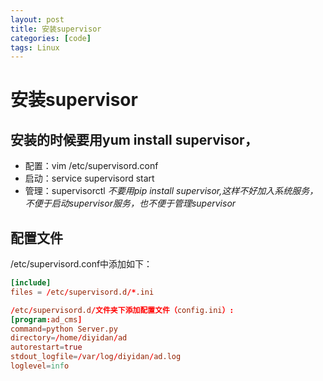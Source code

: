 ```yaml
---
layout: post
title: 安装supervisor
categories: [code]
tags: Linux
---
```


# 安装supervisor

## 安装的时候要用yum install supervisor，
- 配置：vim /etc/supervisord.conf
- 启动：service supervisord start
- 管理：supervisorctl
*不要用pip install supervisor,这样不好加入系统服务，不便于启动supervisor服务，也不便于管理supervisor*

## 配置文件
/etc/supervisord.conf中添加如下：
```conf
[include]
files = /etc/supervisord.d/*.ini

/etc/supervisord.d/文件夹下添加配置文件（config.ini）:
[program:ad_cms]
command=python Server.py
directory=/home/diyidan/ad
autorestart=true
stdout_logfile=/var/log/diyidan/ad.log
loglevel=info
```
